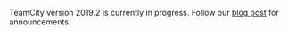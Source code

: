 [//]: # (title: What's New in TeamCity 2019.2)
[//]: # (auxiliary-id: What's New in TeamCity 2019.2)

TeamCity version 2019.2 is currently in progress. Follow our [blog post](https://blog.jetbrains.com/teamcity/) for announcements.